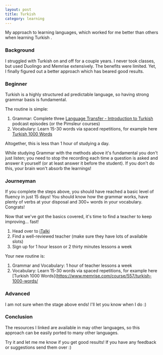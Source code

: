 ```yaml
---
layout: post
title: Turkish
category: learning
---
```


My approach to learning languages, which worked for me better than others when learning Turkish .

### Background

I struggled with Turkish on and off for a couple years. I never took classes, but used Duolingo and Memrise extensively. The benefits were limited. Yet, I finally figured out a better approach which has beared good results.

### Beginner

Turkish is a highly structured ad predictable language, so having strong grammar basis is fundamental.

The routine is simple:
  1. Grammar: Complete three [Language Transfer - Introduction to Turkish](https://www.languagetransfer.org/introduction-to-turkish) podcast episodes (or the Pimsleur courses)
  2. Vocabulary: Learn 15-30 words via spaced repetitions, for example here [Turkish 1000 Words](https://www.memrise.com/course/557/turkish-1000-words/)

Altogether, this is less than 1 hour of studying a day.

While studying Grammar with the methods above it's fundamental you don't just listen; you need to stop the recording each time a question is asked and answer it yourself (or at least answer it before the student). If you don't do this, your brain won't absorb the learnings!

### Journeyman

If you complete the steps above, you should have reached a basic level of fluency in just 15 days! You should know how the grammar works, have plenty of verbs at your disposal and 300+ words in your vocabulary. Congrats!

Now that we've got the basics covered, it's time to find a teacher to keep improving... fast!

1. Head over to [iTalki](http://italki.com/)
2. Find a well-reviewed teacher (make sure they have lots of available slots)
3. Sign up for 1 hour lesson or 2 thirty minutes lessons a week

Your new routine is:

1. Grammar and Vocabulary: 1 hour of teacher lessons a week
2. Vocabulary: Learn 15-30 words via spaced repetitions, for example here [Turkish 1000 Words](https://www.memrise.com/course/557/turkish-1000-words/

### Advanced

I am not sure when the stage above ends! I'll let you know when I do :)

### Conclusion

The resources I linked are available in may other languages, so this approach can be easily ported to many other languages.

Try it and let me me know if you get good results! If you have any feedback or suggestions send them over :)
